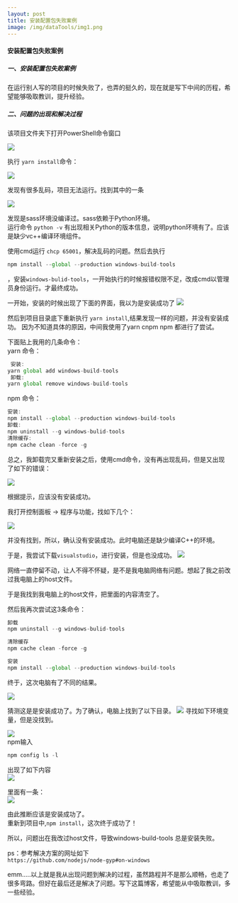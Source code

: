 ```yaml
---
layout: post
title: 安装配置包失败案例
image: /img/dataTools/img1.png
---
```


#### 安装配置包失败案例


##### 一、安装配置包失败案例  
在运行别人写的项目的时候失败了，也弄的挺久的，现在就是写下中间的历程，希望能够吸取教训，提升经验。

##### 二、问题的出现和解决过程

该项目文件夹下打开PowerShell命令窗口

![](/img/dataTools/img7.png)    

执行 `yarn install`命令：

![](/img/dataTools/img1.png)

发现有很多乱码，项目无法运行。找到其中的一条

![](/img/dataTools/img2.png)

发现是sass环境没编译过。sass依赖于Python环境。  
运行命令 `python -v` 有出现相关Python的版本信息，说明python环境有了。应该是缺少vc++编译环境组件。

使用cmd运行 `chcp 65001`，解决乱码的问题。然后去执行
```js
npm install --global --production windows-build-tools
```
，安装`windows-bulid-tools`，一开始执行的时候报错权限不足，改成cmd以管理员身份运行。才最终成功。

一开始，安装的时候出现了下面的界面，我以为是安装成功了
![](/img/dataTools/img3.png)

然后到项目目录底下重新执行 `yarn install`,结果发现一样的问题，并没有安装成功。
因为不知道具体的原因，中间我使用了yarn cnpm npm 都进行了尝试。  

下面贴上我用的几条命令：  
yarn 命令：
```js
 安装:
yarn global add windows-build-tools
 卸载:
yarn global remove windows-build-tools
```
npm 命令：  
```js
安装:
npm install --global --production windows-build-tools
卸载:
npm uninstall --g windows-bulid-tools
清除缓存:
npm cache clean -force -g
```
总之，我卸载完又重新安装之后，使用cmd命令，没有再出现乱码，但是又出现了如下的错误：

![](/img/dataTools/img4.png)

根据提示，应该没有安装成功。 

我打开控制面板 -> 程序与功能，找如下几个：

![](/img/dataTools/img5.jpg)

并没有找到，所以，确认没有安装成功。此时电脑还是缺少编译C++的环境。

于是，我尝试下载`visualstudio`，进行安装，但是也没成功。
![](/img/dataTools/img6.jpg)

网络一直停留不动，让人不得不怀疑，是不是我电脑网络有问题。想起了我之前改过我电脑上的host文件。

于是我找到我电脑上的host文件，把里面的内容清空了。

然后我再次尝试这3条命令：
```js
卸载
npm uninstall --g windows-bulid-tools

清除缓存
npm cache clean -force -g

安装
npm install --global --production windows-build-tools

```
终于，这次电脑有了不同的结果。

![](/img/dataTools/img7.jpg)

猜测这是是安装成功了。为了确认，电脑上找到了以下目录。
![](/img/dataTools/img8.jpg)
寻找如下环境变量，但是没找到。 

![](/img/dataTools/img9.jpg)   
npm输入
```js
npm config ls -l 
```
        
出现了如下内容    
![](/img/dataTools/img10.jpg)
      
里面有一条：       
![](/img/dataTools/img11.jpg) 

由此推断应该是安装成功了。  
重新到项目中,`npm install`，这次终于成功了！

所以，问题出在我改过host文件，导致windows-build-tools 总是安装失败。

ps：参考解决方案的网址如下  
`https://github.com/nodejs/node-gyp#on-windows`

emm.....以上就是我从出现问题到解决的过程，虽然路程并不是那么顺畅，也走了很多弯路。但好在最后还是解决了问题。写下这篇博客，希望能从中吸取教训，多一些经验。

